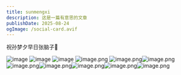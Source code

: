```yaml
---
title: sunmengxi
description: 这是一篇有意思的文章
publishDate: 2025-08-24
ogImage: /social-card.avif
---
```

祝孙梦夕早日张脑子🧠

![image](https://cfimgbed.richardli.de/file/1756034374041_image.png)
![image](https://cfimgbed.richardli.de/file/1756034374041_image.png)
![image](https://cfimgbed.richardli.de/file/1756034374041_image.png)
![image.png](https://cfimgbed.richardli.de/file/1756034374041_image.png)
![image.png](https://cfimgbed.richardli.de/file/1756034374041_image.png)![image.png](https://cfimgbed.richardli.de/file/1756034374041_image.png)![image.png](https://cfimgbed.richardli.de/file/1756034374041_image.png)![image.png](https://cfimgbed.richardli.de/file/1756034374041_image.png)![image.png](https://cfimgbed.richardli.de/file/1756034374041_image.png)![image.png](https://cfimgbed.richardli.de/file/1756034374041_image.png)![image.png](https://cfimgbed.richardli.de/file/1756034374041_image.png)
